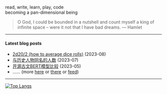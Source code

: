 read, write, learn, play, code \
becoming a pan-dimensional being

> O God, I could be bounded in a nutshell and count myself a king of infinite space – were it not that I have bad dreams.
— Hamlet

---

#### Latest blog posts
<!-- generated by https://github.com/gautamkrishnar/blog-post-workflow -->
<!-- BLOG-POST-LIST:START -->
- [2d20/2 &lpar;how to average dice rolls&rpar;](https://github.com/King-of-Infinite-Space/thoughts/discussions/203) (2023-08)
- [与历史人物同名的人数](https://github.com/King-of-Infinite-Space/thoughts/discussions/202) (2023-07)
- [开源古文BERT模型比较](https://github.com/King-of-Infinite-Space/thoughts/discussions/201) (2023-05)<!-- BLOG-POST-LIST:END --> 
- ...... (more [here](https://github.com/King-of-Infinite-Space/thoughts/discussions/categories/%E5%8D%9A%E6%96%87?discussions_q=category%3A%E5%8D%9A%E6%96%87+sort%3Adate_created) or [there](http://blog.lnfinite.space/) or [feed](https://blog.lnfinite.space/feed.rss))

---

[![Top Langs](https://github-readme-stats.vercel.app/api/top-langs/?username=King-of-Infinite-Space&langs_count=4&layout=compact)](https://github.com/anuraghazra/github-readme-stats)

<img src='https://count.lnfinite.space/repo/profile.svg?plus=1' width='0' height='0' />
